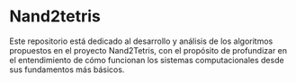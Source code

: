 # Nand2tetris
Este repositorio está dedicado al desarrollo y análisis de los algoritmos propuestos en el proyecto Nand2Tetris, con el propósito de profundizar en el entendimiento de cómo funcionan los sistemas computacionales desde sus fundamentos más básicos.
